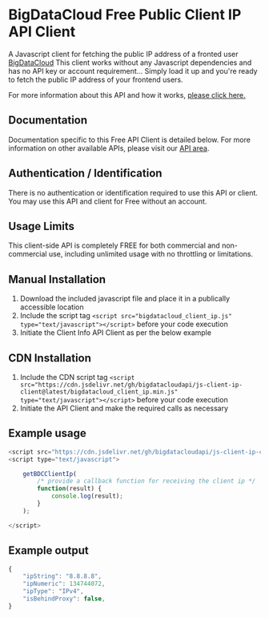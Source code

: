 # BigDataCloud Free Public Client IP API Client


A Javascript client for fetching the public IP address of a fronted user [BigDataCloud](https://www.bigdatacloud.com)
This client works without any Javascript dependencies and has no API key or account requirement... Simply load it up and you're ready to fetch the public IP address of your frontend users.

For more information about this API and how it works, [please click here.](https://www.bigdatacloud.com/docs/api/public-ip-address-api) 

## Documentation

Documentation specific to this Free API Client is detailed below.
For more information on other available APIs, please visit our [API area](https://www.bigdatacloud.net/docs).



## Authentication / Identification

There is no authentication or identification required to use this API or client.
You may use this API and client for Free without an account.



## Usage Limits

This client-side API is completely FREE for both commercial and non-commercial use, including unlimited usage with no throttling or limitations.



## Manual Installation

1. Download the included javascript file and place it in a publically accessible location
2. Include the script tag `<script src="bigdatacloud_client_ip.js" type="text/javascript"></script>` before your code execution
3. Initiate the Client Info API Client as per the below example



## CDN Installation

1. Include the CDN script tag `<script src="https://cdn.jsdelivr.net/gh/bigdatacloudapi/js-client-ip-client@latest/bigdatacloud_client_ip.min.js" type="text/javascript"></script>` before your code execution
2. Initiate the API Client and make the required calls as necessary



## Example usage

```javascript
<script src="https://cdn.jsdelivr.net/gh/bigdatacloudapi/js-client-ip-client@latest/bigdatacloud_client_ip.min.js" type="text/javascript"></script>
<script type="text/javascript">

    getBDCClientIp(
        /* provide a callback function for receiving the client ip */
        function(result) {
            console.log(result);
        }
    );

</script>
```


## Example output

```javascript
{
    "ipString": "8.8.8.8",
    "ipNumeric": 134744072,
    "ipType": "IPv4",
    "isBehindProxy": false,
}
```
